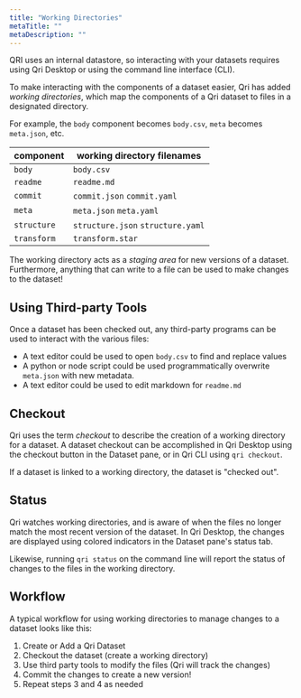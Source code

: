 ```yaml
---
title: "Working Directories"
metaTitle: ""
metaDescription: ""
---
```


QRI uses an internal datastore, so interacting with your datasets requires using Qri Desktop or using the command line interface (CLI).

To make interacting with the components of a dataset easier, Qri has added _working directories_, which map the components of a Qri dataset to files in a designated directory.

For example, the `body` component becomes `body.csv`, `meta` becomes `meta.json`, etc.  

| component   | working directory filenames  |
|-------------|----------|
| `body`      | `body.csv` |
| `readme`    | `readme.md` |
| `commit`    | `commit.json` `commit.yaml` |
| `meta`      | `meta.json` `meta.yaml` |
| `structure` | `structure.json` `structure.yaml` |
| `transform` | `transform.star` |

The working directory acts as a _staging area_ for new versions of a dataset.  Furthermore, anything that can write to a file can be used to make changes to the dataset!

## Using Third-party Tools

Once a dataset has been checked out, any third-party programs can be used to interact with the various files:

- A text editor could be used to open `body.csv` to find and replace values
- A python or node script could be used programmatically overwrite `meta.json` with new metadata.
- A text editor could be used to edit markdown for `readme.md`

## Checkout

Qri uses the term _checkout_ to describe the creation of a working directory for a dataset.  A dataset checkout can be accomplished in Qri Desktop using the checkout button in the Dataset pane, or in Qri CLI using `qri checkout`.

If a dataset is linked to a working directory, the dataset is "checked out".

## Status

Qri watches working directories, and is aware of when the files no longer match the most recent version of the dataset.  In Qri Desktop, the changes are displayed using colored indicators in the Dataset pane's status tab.

Likewise, running `qri status` on the command line will report the status of changes to the files in the working directory.

## Workflow

A typical workflow for using working directories to manage changes to a dataset looks like this:

1. Create or Add a Qri Dataset
2. Checkout the dataset (create a working directory)
3. Use third party tools to modify the files (Qri will track the changes)
4. Commit the changes to create a new version!
5. Repeat steps 3 and 4 as needed
